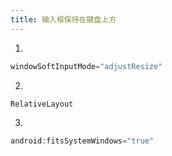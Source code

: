 ```yaml
---
title: 输入框保持在键盘上方
---
```


1.
```java
windowSoftInputMode="adjustResize"
```
2.
```java
RelativeLayout
```
3.
```java
android:fitsSystemWindows="true"
```
